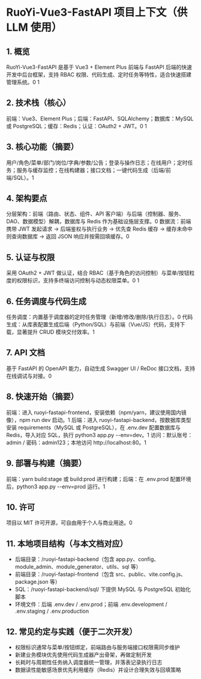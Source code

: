 # RuoYi-Vue3-FastAPI 项目上下文（供 LLM 使用）

## 1. 概览
RuoYi-Vue3-FastAPI 是基于 Vue3 + Element Plus 前端与 FastAPI 后端的快速开发中后台框架，支持 RBAC 权限、代码生成、定时任务等特性，适合快速搭建管理系统。<mcreference link="https://deepwiki.com/insistence/RuoYi-Vue-FastAPI" index="0">0</mcreference> <mcreference link="https://github.com/insistence/RuoYi-Vue3-FastAPI" index="1">1</mcreference>

## 2. 技术栈（核心）
前端：Vue3、Element Plus；后端：FastAPI、SQLAlchemy；数据库：MySQL 或 PostgreSQL；缓存：Redis；认证：OAuth2 + JWT。<mcreference link="https://deepwiki.com/insistence/RuoYi-Vue-FastAPI" index="0">0</mcreference> <mcreference link="https://github.com/insistence/RuoYi-Vue3-FastAPI" index="1">1</mcreference>

## 3. 核心功能（摘要）
用户/角色/菜单/部门/岗位/字典/参数/公告；登录与操作日志；在线用户；定时任务；服务与缓存监控；在线构建器；接口文档；一键代码生成（后端/前端/SQL）。<mcreference link="https://github.com/insistence/RuoYi-Vue3-FastAPI" index="1">1</mcreference>

## 4. 架构要点
分层架构：前端（路由、状态、组件、API 客户端）与后端（控制器、服务、DAO、数据模型）解耦，数据库与 Redis 作为基础设施层支撑。<mcreference link="https://deepwiki.com/insistence/RuoYi-Vue-FastAPI" index="0">0</mcreference>
数据流：前端携带 JWT 发起请求 → 后端鉴权与执行业务 → 优先查 Redis 缓存 → 缓存未命中则查询数据库 → 返回 JSON 响应并按需回填缓存。<mcreference link="https://deepwiki.com/insistence/RuoYi-Vue-FastAPI" index="0">0</mcreference>

## 5. 认证与权限
采用 OAuth2 + JWT 做认证，结合 RBAC（基于角色的访问控制）与菜单/按钮粒度的权限标识，支持多终端访问控制与动态权限菜单。<mcreference link="https://deepwiki.com/insistence/RuoYi-Vue-FastAPI" index="0">0</mcreference> <mcreference link="https://github.com/insistence/RuoYi-Vue3-FastAPI" index="1">1</mcreference>

## 6. 任务调度与代码生成
任务调度：内置基于调度器的定时任务管理（新增/修改/删除/执行日志）。<mcreference link="https://deepwiki.com/insistence/RuoYi-Vue-FastAPI" index="0">0</mcreference>
代码生成：从库表配置生成后端（Python/SQL）与前端（Vue/JS）代码，支持下载，显著提升 CRUD 模块交付效率。<mcreference link="https://github.com/insistence/RuoYi-Vue3-FastAPI" index="1">1</mcreference>

## 7. API 文档
基于 FastAPI 的 OpenAPI 能力，自动生成 Swagger UI / ReDoc 接口文档，支持在线调试与对接。<mcreference link="https://deepwiki.com/insistence/RuoYi-Vue-FastAPI" index="0">0</mcreference>

## 8. 快速开始（摘要）
前端：进入 ruoyi-fastapi-frontend，安装依赖（npm/yarn，建议使用国内镜像），npm run dev 启动。<mcreference link="https://github.com/insistence/RuoYi-Vue3-FastAPI" index="1">1</mcreference>
后端：进入 ruoyi-fastapi-backend，按数据库类型安装 requirements（MySQL 或 PostgreSQL），在 .env.dev 配置数据库与 Redis，导入对应 SQL，执行 python3 app.py --env=dev。<mcreference link="https://github.com/insistence/RuoYi-Vue3-FastAPI" index="1">1</mcreference>
访问：默认账号：admin / 密码：admin123；本地访问 http://localhost:80。<mcreference link="https://github.com/insistence/RuoYi-Vue3-FastAPI" index="1">1</mcreference>

## 9. 部署与构建（摘要）
前端：yarn build:stage 或 build:prod 进行构建；后端：在 .env.prod 配置环境后，python3 app.py --env=prod 运行。<mcreference link="https://github.com/insistence/RuoYi-Vue3-FastAPI" index="1">1</mcreference>

## 10. 许可
项目以 MIT 许可开源，可自由用于个人与商业用途。<mcreference link="https://deepwiki.com/insistence/RuoYi-Vue-FastAPI" index="0">0</mcreference>

## 11. 本地项目结构（与本文档对应）
- 后端目录：/ruoyi-fastapi-backend（包含 app.py、config、module_admin、module_generator、utils、sql 等）
- 前端目录：/ruoyi-fastapi-frontend（包含 src、public、vite.config.js、package.json 等）
- SQL：/ruoyi-fastapi-backend/sql/ 下提供 MySQL 与 PostgreSQL 初始化脚本
- 环境文件：后端 .env.dev / .env.prod；前端 .env.development / .env.staging / .env.production

## 12. 常见约定与实践（便于二次开发）
- 权限标识通常与菜单/按钮绑定，前端路由与服务端接口权限需同步维护
- 新建业务模块优先使用代码生成器产出骨架，再做定制开发
- 长耗时与周期性任务纳入调度器统一管理，并落表记录执行日志
- 数据读性能敏感场景优先利用缓存（Redis）并设计合理失效与回填策略